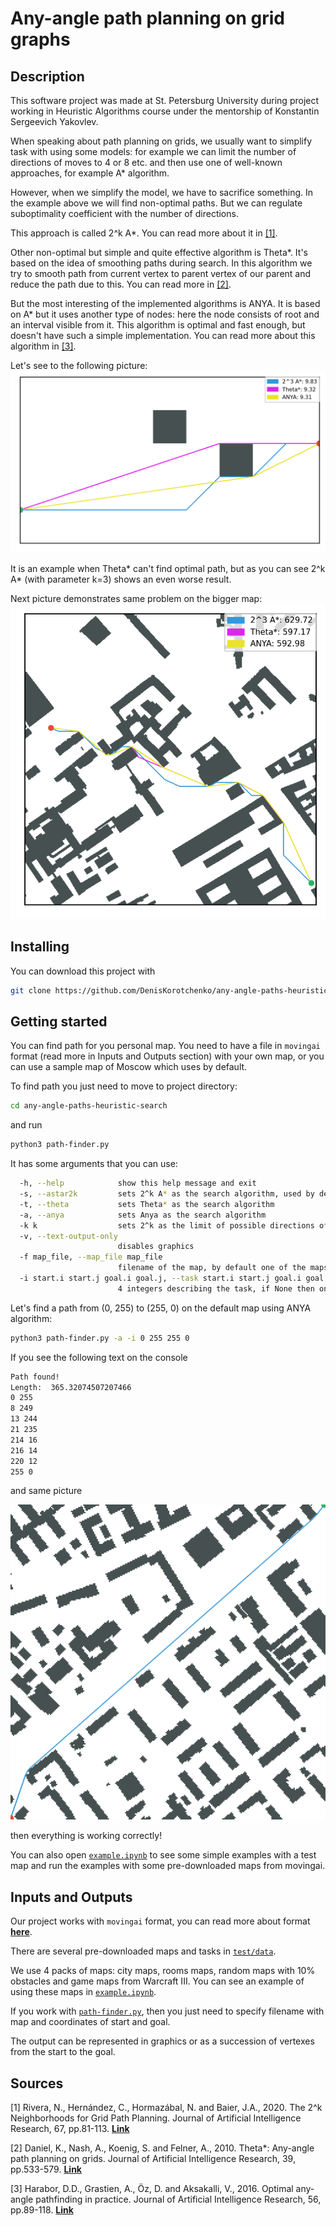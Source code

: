 # Any-angle path planning on grid graphs
## Description
This software project was made at St. Petersburg University during project working in Heuristic Algorithms course under the mentorship of Konstantin Sergeevich Yakovlev.

When speaking about path planning on grids, we usually want to simplify task with using some models: for example we can 
limit the number of directions of moves to 4 or 8 etc. and then use one of well-known approaches, for example A* algorithm.

However, when we simplify the model, we have to sacrifice something. In the example above we will find non-optimal
paths. But we can regulate suboptimality coefficient with the number of directions.

This approach is called 2^k A*. You can read more about it in [[1]](#source1).

Other non-optimal but simple and quite effective algorithm is Theta*. 
It's based on the idea of smoothing paths during search.
In this algorithm we try to smooth path from current vertex to parent vertex of our parent and
reduce the path due to this. You can read more in [[2]](#source2).

But the most interesting of the implemented algorithms is ANYA. It is based on A* but it uses another type of nodes: here the node consists of root and an interval visible from it.
This algorithm is optimal and fast enough, but doesn't have such a simple implementation. 
You can read more about this algorithm in [[3]](#source3).

Let's see to the following picture:
![image](image/length_diff.png)

It is an example when Theta* can't find optimal path, but as you can see 2^k A* (with parameter k=3) shows an even worse result.

Next picture demonstrates same problem on the bigger map:
![image](image/length_diff_2.png)


## Installing
You can download this project with
```bash
git clone https://github.com/DenisKorotchenko/any-angle-paths-heuristic-search
``` 

## Getting started

You can find path for you personal map. You need to have a file in ```movingai``` format (read more in Inputs and Outputs section) with your own map, or you can use a sample map of Moscow which uses by default.

To find path you just need to move to project directory:
```bash
cd any-angle-paths-heuristic-search
```
and run 
```bash
python3 path-finder.py
```

It has some arguments that you can use:
```bash
  -h, --help            show this help message and exit
  -s, --astar2k         sets 2^k A* as the search algorithm, used by default
  -t, --theta           sets Theta* as the search algorithm
  -a, --anya            sets Anya as the search algorithm
  -k k                  sets 2^k as the limit of possible directions of moves, using in 2^k A* and Theta*, ANYA ignores it, by default 2
  -v, --text-output-only
                        disables graphics
  -f map_file, --map_file map_file
                        filename of the map, by default one of the maps of Moscow is used
  -i start.i start.j goal.i goal.j, --task start.i start.j goal.i goal.j
                        4 integers describing the task, if None then only map will be displayed
```

Let's find a path from (0, 255) to (255, 0) on the default map using ANYA algorithm:
```bash
python3 path-finder.py -a -i 0 255 255 0
```

If you see the following text on the console
```bash
Path found!
Length:  365.32074507207466
0 255
8 249
13 244
21 235
214 16
216 14
220 12
255 0
```
and same picture

![image](image/moscow_0_256_example_2.png)

then everything is working correctly!

You can also open [```example.ipynb```](https://github.com/DenisKorotchenko/any-angle-paths-heuristic-search/blob/master/example.ipynb) to see some simple examples with a test map 
and run the examples with some pre-downloaded maps from movingai.

## Inputs and Outputs
Our project works with ```movingai``` format, you can read more about format [**here**](https://movingai.com/benchmarks/formats.html).

There are several pre-downloaded maps and tasks in [```test/data```](https://github.com/DenisKorotchenko/any-angle-paths-heuristic-search/tree/master/test/data).

We use 4 packs of maps: city maps, rooms maps, random maps with 10% obstacles and game maps from Warcraft III. 
You can see an example of using these maps in [```example.ipynb```](https://github.com/DenisKorotchenko/any-angle-paths-heuristic-search/blob/master/example.ipynb). 

If you work with [```path-finder.py```](https://github.com/DenisKorotchenko/any-angle-paths-heuristic-search/blob/master/path-finder.py), then you just need to specify filename with map and 
coordinates of start and goal.

The output can be represented in graphics or as a succession of vertexes from the start to the goal.

## Sources
 <a name="source1"></a>
[1] Rivera, N., Hernández, C., Hormazábal, N. and Baier, J.A., 2020. The 2^k Neighborhoods for Grid Path Planning. Journal of Artificial Intelligence Research, 67, pp.81-113.
[**Link**](https://www.jair.org/index.php/jair/article/view/11383)

<a name="source2"></a>
[2] Daniel, K., Nash, A., Koenig, S. and Felner, A., 2010. Theta*: Any-angle path planning on grids. Journal of Artificial Intelligence Research, 39, pp.533-579.
[**Link**](https://www.jair.org/index.php/jair/article/view/10676)

<a name="source3"></a>
[3] Harabor, D.D., Grastien, A., Öz, D. and Aksakalli, V., 2016. Optimal any-angle pathfinding in practice. Journal of Artificial Intelligence Research, 56, pp.89-118.
[**Link**](https://www.researchgate.net/publication/305175423_Optimal_Any-Angle_Pathfinding_In_Practice)
